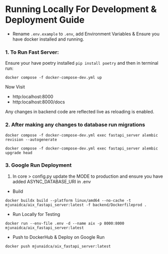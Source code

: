 # Running Locally For Development & Deployment Guide

-  Rename `.env.example` to `.env`, add Environment Variables & Ensure you have docker installed and running.

### 1. To Run Fast Server:

Ensure your have poetry installed `pip install poetry` and then in terminal run:

```docker compose -f docker-compose-dev.yml up```

Now Visit

- http:localhost:8000
- http:localhost:8000/docs

Any changes in backend code are reflected live as reloading is enabled.

### 2. After making any changes to database run migrations

```
docker compose -f docker-compose-dev.yml exec fastapi_server alembic revision --autogenerate

docker compose -f docker-compose-dev.yml exec fastapi_server alembic upgrade head
```

### 3. Google Run Deployment

1. In core > config.py update the MODE to production and ensure you have added ASYNC_DATABASE_URI in .env

- Build

`docker buildx build --platform linux/amd64 --no-cache -t mjunaidca/aix_fastapi_server:latest -f backend/Dockerfileprod .`

- Run Locally for Testing

`docker run --env-file .env -d --name aix -p 8000:8000  mjunaidca/aix_fastapi_server:latest  `

- Push to DockerHub & Deploy on Google Run

`docker push mjunaidca/aix_fastapi_server:latest`
